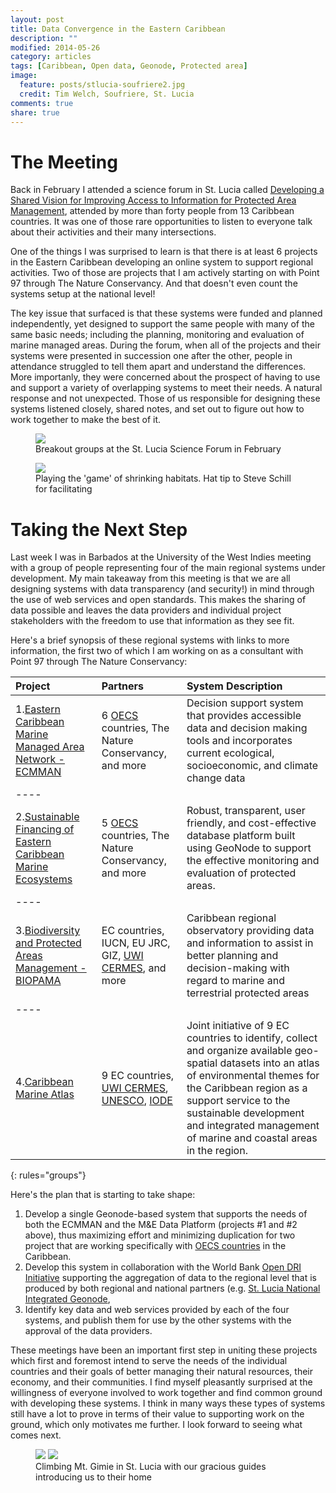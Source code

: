 ```yaml
---
layout: post
title: Data Convergence in the Eastern Caribbean
description: ""
modified: 2014-05-26
category: articles
tags: [Caribbean, Open data, Geonode, Protected area]
image:
  feature: posts/stlucia-soufriere2.jpg
  credit: Tim Welch, Soufriere, St. Lucia
comments: true
share: true
---
```


# The Meeting

Back in February I attended a science forum in St. Lucia called [Developing a Shared Vision for Improving Access to Information for Protected Area Management](http://iucn.org/news_homepage/all_news_by_region/news_from_central_america/?14486/biopamaStLucia), attended by more than forty people from 13 Caribbean countries.  It was one of those rare opportunities to listen to everyone talk about their activities and their many intersections.  

One of the things I was surprised to learn is that there is at least 6 projects in the Eastern Caribbean developing an online system to support regional activities.  Two of those are projects that I am actively starting on with Point 97 through The Nature Conservancy. And that doesn't even count the systems setup at the national level!

The key issue that surfaced is that these systems were funded and planned independently, yet designed to support the same people with many of the same basic needs; including the planning, monitoring and evaluation of marine managed areas.  During the forum, when all of the projects and their systems were presented in succession one after the other, people in attendance struggled to tell them apart and understand the differences.  More importanly, they were concerned about the prospect of having to use and support a variety of overlapping systems to meet their needs.  A natural response and not unexpected.  Those of us responsible for designing these systems listened closely, shared notes, and set out to figure out how to work together to make the best of it.

<figure>
    <a href="/images/posts/stlucia-group1.jpg"><img src="/images/posts/stlucia-group1.jpg"></a>
    <figcaption>Breakout groups at the St. Lucia Science Forum in February</figcaption>
</figure>

<figure>
    <a href="/images/posts/stlucia-group2.jpg"><img src="/images/posts/stlucia-group2.jpg"></a>
    <figcaption>Playing the 'game' of shrinking habitats.  Hat tip to Steve Schill for facilitating</figcaption>
</figure>

# Taking the Next Step

Last week I was in Barbados at the University of the West Indies meeting with a group of people representing four of the main regional systems under development.  My main takeaway from this meeting is that we are all designing systems with data transparency (and security!) in mind through the use of web services and open standards.  This makes the sharing of data possible and leaves the data providers and individual project stakeholders with the freedom to use that information as they see fit.  

Here's a brief synopsis of these regional systems with links to more information, the first two of which I am working on as a consultant with Point 97 through The Nature Conservancy:

| Project | Partners | System Description
|:--------|:-------|:--------|
| 1.[Eastern Caribbean Marine Managed Area Network - ECMMAN](http://www.international-climate-initiative.com/en/projects/projects/details/climateresilient-eastern-caribbean-marine-managed-areas-network-ecmman-343) | 6 [OECS](http://www.oecs.org/) countries, The Nature Conservancy, and more | Decision support system that provides accessible data and decision making tools and incorporates current ecological, socioeconomic, and climate change data
|----
| 2.[Sustainable Financing of Eastern Caribbean Marine Ecosystems](http://www.worldbank.org/projects/P103470/sustainable-financing-management-eastern-caribbean-marine-ecosystem?lang=en) | 5 [OECS](http://www.oecs.org/) countries, The Nature Conservancy, and more | Robust, transparent, user friendly, and cost-effective database platform built using GeoNode to support the effective monitoring and evaluation of protected areas.
|----
| 3.[Biodiversity and Protected Areas Management - BIOPAMA](http://www.biopama.org/) | EC countries, IUCN, EU JRC, GIZ, [UWI CERMES](http://cermes.cavehill.uwi.edu/), and more | Caribbean regional observatory providing data and information to assist in better planning and decision-making with regard to marine and terrestrial protected areas
|----
| 4.[Caribbean Marine Atlas](http://www.caribbeanmarineatlas.net/) | 9 EC countries, [UWI CERMES](http://cermes.cavehill.uwi.edu/), [UNESCO](http://ioc.unesco.org/), [IODE](http://www.iode.org/) | Joint initiative of 9 EC countries to identify, collect and organize available geo-spatial datasets into an atlas of environmental themes for the Caribbean region as a support service to the sustainable development and integrated management of marine and coastal areas in the region.
{: rules="groups"}

Here's the plan that is starting to take shape:

1. Develop a single Geonode-based system that supports the needs of both the ECMMAN and the M&E Data Platform (projects #1 and #2 above), thus maximizing effort and minimizing duplication for two project that are working specifically with [OECS countries](http://www.oecs.org/) in the Caribbean.
2. Develop this system in collaboration with the World Bank [Open DRI Initiative](https://www.gfdrr.org/opendri) supporting the aggregation of data to the regional level that is produced by both regional and national partners (e.g. [St. Lucia National Integrated Geonode](http://sling.gosl.gov.lc/), 
3. Identify key data and web services provided by each of the four systems, and publish them for use by the other systems with the approval of the data providers.

These meetings have been an important first step in uniting these projects which first and foremost intend to serve the needs of the individual countries and their goals of better managing their natural resources, their economy, and their communities.  I find myself pleasantly surprised at the willingness of everyone involved to work together and find common ground with developing these systems.  I think in many ways these types of systems still have a lot to prove in terms of their value to supporting work on the ground, which only motivates me further.  I look forward to seeing what comes next.

<figure class="half">
    <a href="/images/posts/stlucia-gimie1.jpg"><img src="/images/posts/stlucia-gimie1.jpg"></a>
    <a href="/images/posts/stlucia-gimie2.jpg"><img src="/images/posts/stlucia-gimie2.jpg"></a>
    <figcaption>Climbing Mt. Gimie in St. Lucia with our gracious guides introducing us to their home</figcaption>
</figure>
